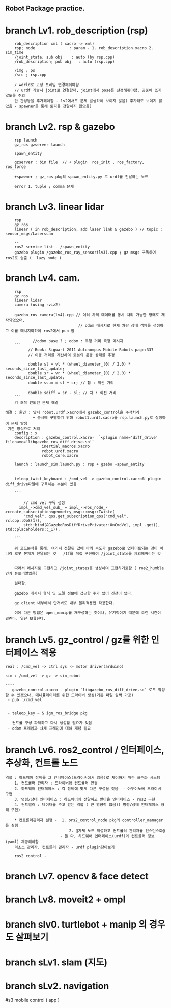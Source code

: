 ## Robot Package practice.


		
# branch Lv1. rob_description (rsp)
		rob_description xml ( xacro -> xml)
		rsp; node				: param - 1. rob_description.xacro 2. sim_time
		/joint_state; sub obj	 : auto (by rsp.cpp)
		/rob_description; pub obj	: auto (rsp.cpp)

		/img ; ps 
		/src ; rsp.cpp
		
		/ world로 고정 프레임 변경해줘야함.
		// urdf 기술시 joint로 연결할때, joint에서 pose를 선정해줘야함. 공중에 뜨지 않도록 주의
		단 관성등을 추가해야함 - lv2에서도 문제 발생하여 보이지 않음( 추가해도 보이지 않았음 - spawner를 통해 토픽을 전달하지 않았음)
		
		
# branch Lv2. rsp & gazebo
		
		rsp launch
		gz_ros gzserver launch
		
		spawn_entity
		
		gzserver : bin file  // + plugin  ros_init , ros_factory, ros_force
		
		+spawner ; gz_ros pkg의 spawn_entity.py 로 urdf를 전달하는 노드

		error 1. tuple ; comma 문제
		
		
		
# branch Lv3. linear lidar 
		
		rsp
		gz_ros
		linear ( in rob_description, add laser link & gazebo ) // topic : sensor_msgs/Laserscan

		--
		ros2 service list - /spawn_entity
		gazebo plugin /gazebo_ros_ray_sensor(lv3).cpp ; gz msgs 구독하여 ros2로 송출 (  lazy node )
# branch Lv4. cam. 

		rsp
		gz_ros
		linear lidar
		camera (using rviz2)
		
		gazebo_ros_camera(lv4).cpp // 여러 차의 데이터를 동시 처리 가능한 형태로 제작되었으며,
									// odom 메시지로 현재 차량 상태 객체를 생성하고 이를 메시지화하여 ros2에서 pub 함 

				//odom base ? ; odom : 주행 거리 측정 메시지
		```
			  // Book: Sigwart 2011 Autonompus Mobile Robots page:337
			  // 이동 거리를 계산하여 로봇의 운동 상태를 추정
			  
			  double sl = vl * (wheel_diameter_[0] / 2.0) * seconds_since_last_update;
			  double sr = vr * (wheel_diameter_[0] / 2.0) * seconds_since_last_update;
			  double ssum = sl + sr; // 합 : 직선 거리

			  double sdiff = sr - sl; // 차 : 회전 거리
		```
		키 조작 안되던 문제 해결

	해결 : 원인 : 앞서 robot.urdf.xacro에서 gazebo_control을 주석처리
				+ 동시에 구별하기 위해 robot1.urdf.xacro를 rsp.launch.py로 실행하여 문제 발생
	 기존 방식으로 처리 
	 	config : x
	 	description : gazebo_control.xacro-  `<plugin name='diff_drive' filename='libgazebo_ros_diff_drive.so'`
	 				inertial_macros.xacro
	 				robot.urdf.xacro
	 				robot_core.xacro
	 				
	 	launch : launch_sim.launch.py : rsp + gzebo +spawn_entity
	 	
	 	
	 	teleop_twist_keyboard : /cmd_vel -> gazebo_control.xacro의 plugin diff_drive파일에 구독하는 부분이 있음

		```
		
			// cmd_vel 구독 생성
		  impl_->cmd_vel_sub_ = impl_->ros_node_->create_subscription<geometry_msgs::msg::Twist>(
			"cmd_vel", qos.get_subscription_qos("cmd_vel", rclcpp::QoS(1)),
			std::bind(&GazeboRosDiffDrivePrivate::OnCmdVel, impl_.get(), std::placeholders::_1));

		```
		
		위 코드분석을 통해, 여기서 전달된 값에 바퀴 속도가 gazebo로 업데이트되는 것이 아니라 로봇 본체가 전달되는 것	/tf를 직접 구현하여 /joint_state를 제외해버리는 것
		
		
		따라서 메시지로 구현하고 /joint_states를 생성하여 표현하기로함 ( ros2_humble인가 튜토리얼있음)
		
		실패함.
		
		gazebo 메시지 형식 및 모델 정보에 접근할 수가 없어 진전이 없다.
		
		gz client 내부에서 만져봐도 내부 물리적용만 작용한다.
		
		이에 다른 방법은 open_manip를 재구성하는 것이나, 유기적이기 때문에 오랜 시간이 걸린다. 일단 보류한다.
		
# branch Lv5. gz_control / gz를 위한 인터페이스 적용
	real : /cmd_vel -> ctrl sys -> motor driver(arduino)
	
	sim : /cmd_vel -> gz -> sim_robot
	
	----
	 - gazebo_control.xacro - plugin `libgazebo_ros_diff_drive.so` 로도 작성할 수 있겠으나, 매니퓰레이터를 위한 드라이버 생성(기존 파일 살짝 가공)
	 - pub `/cmd_vel`
	 
	 
	 - teleop_key ~ & ign_ros_bridge pkg
	 
	 - 컨트롤 구성 파악하고 다시 생성할 필요가 있음
	 - odom 프레임과 차체 프레임에 대해 개념 필요
# branch Lv6. ros2_control / 인터페이스, 추상화, 컨트롤 노드
	역할 : 하드웨어 장비를 그 인터페이스(드라이버에서 읽음)로 제어하기 위한 표준화 시스템
		1. 컨트롤러 관리자 : 드라이버와 컨트롤러 연결
		2. 하드웨어 인터페이스 : 각 장비에 맞게 다른 구성을 갖음	- 아두이노에 드라이버 구현
		3. 명령/상태 인터페이스 : 하드웨어에 전달하고 받아올 인터페이스 - ros2 구현
		4. 컨트럴러 : 데이터를 주고 받는 역할 ( 큰 영향력 없음)( 명령/상태 인터페이스 형태 구현)
		
		* 컨트롤러관리자 실행 - 	1. ors2_control_node pkg의 controller_manager 를 실행
								2. @자체 노드 작성하고 컨트롤러 관리자를 인스턴스화@
							- 둘 다, 하드웨어 인터페이스(urdf)와 컨트롤러 정보(yaml) 제공해야함
		리소스 관리자, 컨트롤러 관리자 - urdf plugin찾아보기
		
		ros2 control - 
		
# branch Lv7. opencv &  face detect

# branch Lv8. moveit2 + ompl

# branch slv0. turtlebot + manip 의 경우도 살펴보기

# branch sLv1. slam (지도)

# branch sLv2. navigation 

#s3 mobile control ( app )
